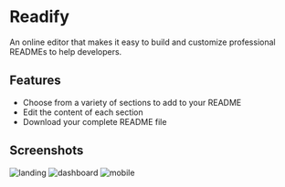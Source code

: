 
# Readify

An online editor that makes it easy to build and customize professional READMEs to help developers.

## Features

- Choose from a variety of sections to add to your README
- Edit the content of each section
- Download your complete README file

## Screenshots

![landing](https://github.com/user-attachments/assets/d7055e4c-ebc5-48c0-b811-7595efd1119a)
![dashboard](https://github.com/user-attachments/assets/9604f4cf-2ec2-4cca-854b-7a0cfb2a5e77)
![mobile](https://github.com/user-attachments/assets/b83f9f68-ca75-4976-b21a-7ddb69f08453)






